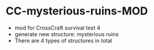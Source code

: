 # CC-mysterious-ruins-MOD

- mod for CrossCraft survival test 4
- generate new structure: mysterious ruins
- There are 4 types of structures in total
